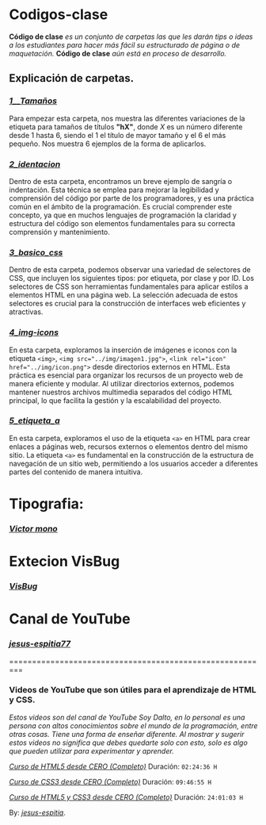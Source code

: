 # Codigos-clase

**Código de clase** *es un conjunto de carpetas las que les darán tips o ideas a los estudiantes para hacer más fácil su estructurado de página o de maquetación.* **Código de clase** *aún está en proceso de desarrollo.* 

## Explicación de carpetas.

### *[1__Tamaños](/Clase_10´1/1_tamaños/tamaños.html)*
Para empezar esta carpeta, nos muestra las diferentes variaciones de la etiqueta para tamaños de títulos **"hX"**, donde *X* es un número diferente desde 1 hasta 6, siendo el 1 el título de mayor tamaño y el 6 el más pequeño. Nos muestra 6 ejemplos de la forma de aplicarlos. 

### *[2_identacion](/Clase_10´1/2_identacion/identacion.html)*
Dentro de esta carpeta, encontramos un breve ejemplo de sangría o indentación. Esta técnica se emplea para mejorar la legibilidad y comprensión del código por parte de los programadores, y es una práctica común en el ámbito de la programación. Es crucial comprender este concepto, ya que en muchos lenguajes de programación la claridad y estructura del código son elementos fundamentales para su correcta comprensión y mantenimiento.

### *[3_basico_css](/Clase_10´1/3_basico_css/basico.html)*
Dentro de esta carpeta, podemos observar una variedad de selectores de CSS, que incluyen los siguientes tipos: por etiqueta, por clase y por ID. Los selectores de CSS son herramientas fundamentales para aplicar estilos a elementos HTML en una página web. La selección adecuada de estos selectores es crucial para la construcción de interfaces web eficientes y atractivas.

### *[4_img-icons](/Clase_10´1/4_img-icons/img-icons.html)*
En esta carpeta, exploramos la inserción de imágenes e iconos con la etiqueta `<img>`, `<img src="../img/imagen1.jpg">`, `<link rel="icon" href="../img/icon.png">` desde directorios externos en HTML. Esta práctica es esencial para organizar los recursos de un proyecto web de manera eficiente y modular. Al utilizar directorios externos, podemos mantener nuestros archivos multimedia separados del código HTML principal, lo que facilita la gestión y la escalabilidad del proyecto. 

### *[5_etiqueta_a](/Clase_10´1/5_etiqueta_a/etiqueta_a.html)*
En esta carpeta, exploramos el uso de la etiqueta `<a>` en HTML para crear enlaces a páginas web, recursos externos o elementos dentro del mismo sitio. La etiqueta `<a>` es fundamental en la construcción de la estructura de navegación de un sitio web, permitiendo a los usuarios acceder a diferentes partes del contenido de manera intuitiva. 

# Tipografia: 
### *[Victor mono](https://rubjo.github.io/victor-mono/)*

# Extecion VisBug
### *[VisBug](https://chromewebstore.google.com/detail/visbug/cdockenadnadldjbbgcallicgledbeoc?hl=en)*

# Canal de YouTube
### *[jesus-espitia77](https://www.youtube.com/channel/UCpYrPl0vrtUGDo8Dhtm18Jw)*

=========================================================
### Videos de YouTube que son útiles para el aprendizaje de HTML y CSS.
*Estos videos son del canal de YouTube Soy Dalto, en lo personal es una persona con altos conocimientos sobre el mundo de la programación, entre otras cosas. Tiene una forma de enseñar diferente. Al mostrar y sugerir estos videos no significa que debes quedarte solo con esto, solo es algo que pueden utilizar para experimentar y aprender.*

*[Curso de HTML5 desde CERO (Completo)](https://youtu.be/kN1XP-Bef7w)*
Duración: `02:24:36 H`

*[Curso de CSS3 desde CERO (Completo)](https://youtu.be/OWKXEJN67FE)*
Duración: `09:46:55 H`


*[Curso de HTML5 y CSS3 desde CERO (Completo)](https://youtu.be/ELSm-G201Ls)*
Duración: `24:01:03 H`














By: *[jesus-espitia](https://github.com/jesus-espitia/Codigos-clase.git)*.